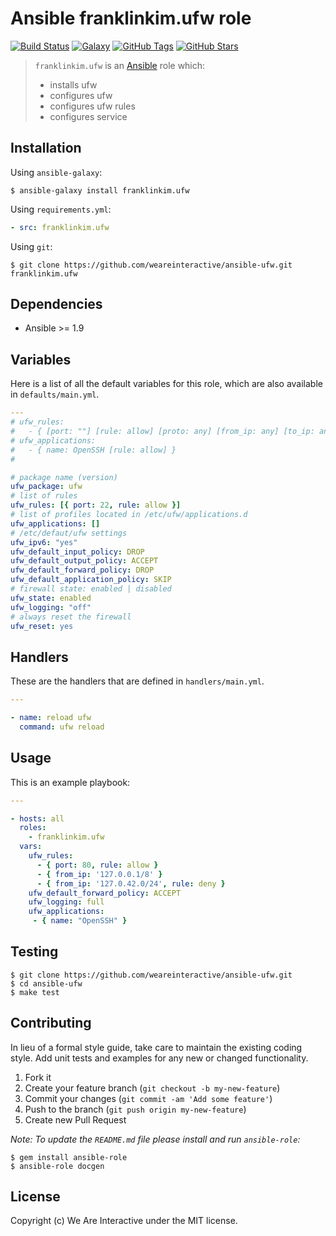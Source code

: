 # Ansible franklinkim.ufw role

[![Build Status](https://img.shields.io/travis/weareinteractive/ansible-ufw.svg)](https://travis-ci.org/weareinteractive/ansible-ufw)
[![Galaxy](http://img.shields.io/badge/galaxy-weareinteractive.ufw-blue.svg)](https://galaxy.ansible.com/weareinteractive/ufw)
[![GitHub Tags](https://img.shields.io/github/tag/weareinteractive/ansible-ufw.svg)](https://github.com/weareinteractive/ansible-ufw)
[![GitHub Stars](https://img.shields.io/github/stars/weareinteractive/ansible-ufw.svg)](https://github.com/weareinteractive/ansible-ufw)

> `franklinkim.ufw` is an [Ansible](http://www.ansible.com) role which:
>
> * installs ufw
> * configures ufw
> * configures ufw rules
> * configures service

## Installation

Using `ansible-galaxy`:

```shell
$ ansible-galaxy install franklinkim.ufw
```

Using `requirements.yml`:

```yaml
- src: franklinkim.ufw
```

Using `git`:

```shell
$ git clone https://github.com/weareinteractive/ansible-ufw.git franklinkim.ufw
```

## Dependencies

* Ansible >= 1.9

## Variables

Here is a list of all the default variables for this role, which are also available in `defaults/main.yml`.

```yaml
---
# ufw_rules:
#   - { [port: ""] [rule: allow] [proto: any] [from_ip: any] [to_ip: any] }
# ufw_applications:
#   - { name: OpenSSH [rule: allow] }
#

# package name (version)
ufw_package: ufw
# list of rules
ufw_rules: [{ port: 22, rule: allow }]
# list of profiles located in /etc/ufw/applications.d
ufw_applications: []
# /etc/defaut/ufw settings
ufw_ipv6: "yes"
ufw_default_input_policy: DROP
ufw_default_output_policy: ACCEPT
ufw_default_forward_policy: DROP
ufw_default_application_policy: SKIP
# firewall state: enabled | disabled
ufw_state: enabled
ufw_logging: "off"
# always reset the firewall
ufw_reset: yes

```

## Handlers

These are the handlers that are defined in `handlers/main.yml`.

```yaml
---

- name: reload ufw
  command: ufw reload
```


## Usage

This is an example playbook:

```yaml
---

- hosts: all
  roles:
    - franklinkim.ufw
  vars:
    ufw_rules:
      - { port: 80, rule: allow }
      - { from_ip: '127.0.0.1/8' }
      - { from_ip: '127.0.42.0/24', rule: deny }
    ufw_default_forward_policy: ACCEPT
    ufw_logging: full
    ufw_applications:
     - { name: "OpenSSH" }

```


## Testing

```shell
$ git clone https://github.com/weareinteractive/ansible-ufw.git
$ cd ansible-ufw
$ make test
```

## Contributing
In lieu of a formal style guide, take care to maintain the existing coding style. Add unit tests and examples for any new or changed functionality.

1. Fork it
2. Create your feature branch (`git checkout -b my-new-feature`)
3. Commit your changes (`git commit -am 'Add some feature'`)
4. Push to the branch (`git push origin my-new-feature`)
5. Create new Pull Request

*Note: To update the `README.md` file please install and run `ansible-role`:*

```shell
$ gem install ansible-role
$ ansible-role docgen
```

## License
Copyright (c) We Are Interactive under the MIT license.
